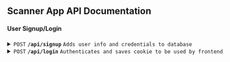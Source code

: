 ## Scanner App API Documentation

#### User Signup/Login

<details>
    <summary><code>POST</code> <code><b>/api/signup</b></code> <code>Adds user info and credentials to database</code></summary>

##### Parameters

> | name        | type     | data type | description |
> | ----------- | -------- | --------- | ----------- |
> | `firstname` | required | string    | N/A         |
> | `lastname`  | required | string    | N/A         |
> | `email`     | required | string    | N/A         |
> | `password`  | required | string    | N/A         |

##### Responses

> | http code | content-type       | response                                            |
> | --------- | ------------------ | --------------------------------------------------- |
> | `201`     | `application/json` | `{"message":"User successfully created"}`           |
> | `400`     | `application/json` | `{"message":"Error decoding JSON body"}`            |
> | `400`     | `application/json` | `{"message":"Email not registered to any account"}` |
> | `500`     | `application/json` | `{"message":"Could not generate password hash"}`    |

</details>

<details>
    <summary><code>POST</code> <code><b>/api/login</b></code> <code>Authenticates and saves cookie to be used by frontend</code></summary>

##### Parameters

> | name       | type     | data type | description |
> | ---------- | -------- | --------- | ----------- |
> | `email`    | required | string    | N/A         |
> | `password` | required | string    | N/A         |

</details>
